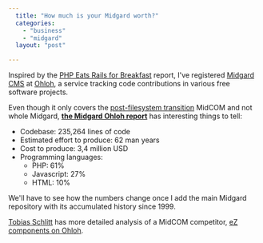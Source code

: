 ```yaml
---
  title: "How much is your Midgard worth?"
  categories: 
    - "business"
    - "midgard"
  layout: "post"

---
```

Inspired by the [PHP Eats Rails for Breakfast][1] report, I've registered [Midgard CMS][2] at [Ohloh][3], a service tracking code contributions in various free software projects.

Even though it only covers the [post-filesystem transition][5] MidCOM and not whole Midgard, __[the Midgard Ohloh report][4]__ has interesting things to tell:

* Codebase: 235,264 lines of code
* Estimated effort to produce: 62 man years
* Cost to produce: 3,4 million USD
* Programming languages:
  - PHP: 61%
  - Javascript: 27%
  - HTML: 10%

We'll have to see how the numbers change once I add the main Midgard repository with its accumulated history since 1999.

[Tobias Schlitt][6] has more detailed analysis of a MidCOM competitor, [eZ components on Ohloh][7].

[1]: http://ohloh.net/wiki/articles/php_eats_rails
[2]: http://www.midgard-project.org/
[3]: http://ohloh.net/
[4]: http://ohloh.net/projects/3309/
[5]: http://www.midgard-project.org/development/mrfc/0006.html
[6]: http://schlitt.info/applications/blog/
[7]: http://schlitt.info/applications/blog/index.php?/archives/502-eZ-components-on-Ohloh.html